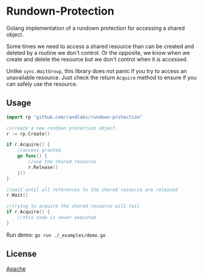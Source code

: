 # Rundown-Protection

Golang implementation of a rundown protection for accessing a shared object.

Some times we need to access a shared resource than can be created and deleted by a routine we don't control. Or the opposite, we know when we create and delete the resource but we don't control when it is accessed.

Unlike `sync.WaitGroup`, this library does not panic if you try to access an unavailable resource. Just check the return `Acquire` method to ensure if you can safely use the resource.

## Usage

```go
import rp "github.com/randlabs/rundown-protection"
```

```go
//create a new rundown protection object.
r := rp.Create()

if r.Acquire() {
    //access granted
    go func() {
        //use the shared resource
        r.Release()
    }()
}

//wait until all references to the shared resource are released
r.Wait()

//trying to acquire the shared resource will fail
if r.Acquire() {
    //this code is never executed
}
```


Run demo: `go run ./_examples/demo.go`

## License

[Apache](/LICENSE)
